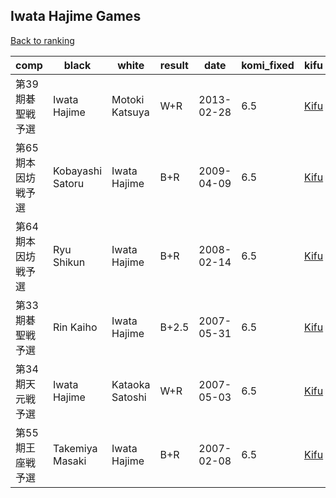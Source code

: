 ## Iwata Hajime Games

[Back to ranking](../../index.md)




| **comp** | **black** | **white** | **result** | **date** | **komi_fixed** | **kifu** | 
| --- | --- | --- | --- | --- | --- | --- |
| 第39期碁聖戦予選 | Iwata Hajime | Motoki Katsuya | W+R | 2013-02-28 | 6.5 | [Kifu](https://kifudepot.net/kifucontents.php?id=aSfPGrDuFzbT46FaVi1Y6g%3D%3D) | 
| 第65期本因坊戦予選 | Kobayashi Satoru | Iwata Hajime | B+R | 2009-04-09 | 6.5 | [Kifu](https://kifudepot.net/kifucontents.php?id=tgo5txn5GCRFUSPosJClCw%3D%3D) | 
| 第64期本因坊戦予選 | Ryu Shikun | Iwata Hajime | B+R | 2008-02-14 | 6.5 | [Kifu](https://kifudepot.net/kifucontents.php?id=p6AgIym%2BIKngyum1evY6oA%3D%3D) | 
| 第33期碁聖戦予選 | Rin Kaiho | Iwata Hajime | B+2.5 | 2007-05-31 | 6.5 | [Kifu](https://kifudepot.net/kifucontents.php?id=ANQCKkKZ4J0G51U6quRN7w%3D%3D) | 
| 第34期天元戦予選 | Iwata Hajime | Kataoka Satoshi | W+R | 2007-05-03 | 6.5 | [Kifu](https://kifudepot.net/kifucontents.php?id=HsO%2FIxL7sf5tQiWzvdGNEA%3D%3D) | 
| 第55期王座戦予選 | Takemiya Masaki | Iwata Hajime | B+R | 2007-02-08 | 6.5 | [Kifu](https://kifudepot.net/kifucontents.php?id=TWVYOKglU7Sk1XBxIyeWTQ%3D%3D) |




